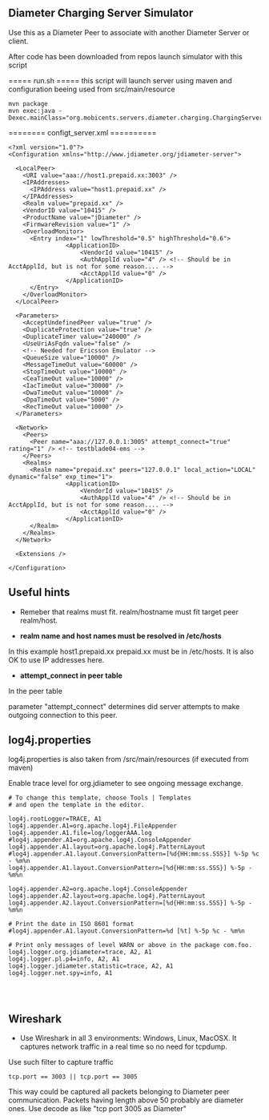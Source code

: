 ## Diameter Charging Server Simulator ##

Use this as a Diameter Peer to associate with another Diameter Server or client.

After code has been downloaded from repos launch simulator with this script

===== run.sh =====
this script will launch server using maven and configuration beeing used from src/main/resource

```
mvn package
mvn exec:java -Dexec.mainClass="org.mobicents.servers.diameter.charging.ChargingServerSimulator"
```




======== configt_server.xml ==========
```
<?xml version="1.0"?>
<Configuration xmlns="http://www.jdiameter.org/jdiameter-server">

  <LocalPeer>
    <URI value="aaa://host1.prepaid.xx:3003" />
    <IPAddresses>
      <IPAddress value="host1.prepaid.xx" />
    </IPAddresses>
    <Realm value="prepaid.xx" />
    <VendorID value="10415" />
    <ProductName value="jDiameter" />
    <FirmwareRevision value="1" />
    <OverloadMonitor>
      <Entry index="1" lowThreshold="0.5" highThreshold="0.6">
                <ApplicationID>
                    <VendorId value="10415" />
                    <AuthApplId value="4" /> <!-- Should be in AcctApplId, but is not for some reason.... -->
                    <AcctApplId value="0" />
                </ApplicationID>
      </Entry>
    </OverloadMonitor>
  </LocalPeer>

  <Parameters>
    <AcceptUndefinedPeer value="true" />
    <DuplicateProtection value="true" />
    <DuplicateTimer value="240000" />
    <UseUriAsFqdn value="false" />
    <!-- Needed for Ericsson Emulator -->
    <QueueSize value="10000" />
    <MessageTimeOut value="60000" />
    <StopTimeOut value="10000" />
    <CeaTimeOut value="10000" />
    <IacTimeOut value="30000" />
    <DwaTimeOut value="10000" />
    <DpaTimeOut value="5000" />
    <RecTimeOut value="10000" />
  </Parameters>

  <Network>
    <Peers>
      <Peer name="aaa://127.0.0.1:3005" attempt_connect="true" rating="1" /> <!-- testblade04-ems -->
    </Peers>
    <Realms>
      <Realm name="prepaid.xx" peers="127.0.0.1" local_action="LOCAL" dynamic="false" exp_time="1">
                <ApplicationID>
                    <VendorId value="10415" />
                    <AuthApplId value="4" /> <!-- Should be in AcctApplId, but is not for some reason.... -->
                    <AcctApplId value="0" />
                </ApplicationID>
      </Realm>
    </Realms>
  </Network>

  <Extensions />

</Configuration>
```
## Useful hints ##

- Remeber that realms must fit. realm/hostname must fit target peer realm/host.

- **realm name and host names must be resolved in /etc/hosts**

In this example host1.prepaid.xx prepaid.xx must be in /etc/hosts. It is also OK to use IP addresses here.

- **attempt_connect in peer table**

In the peer table <Network>
  <Peers>
    <Peer name="aaa://127.0.0.1:3005" attempt_connect="true" rating="1" />

parameter "attempt_connect" determines did server attempts to make outgoing connection to this peer.     

## log4j.properties  ##

log4j.properties is also taken from /src/main/resources (if executed from maven)

Enable trace level for org.jdiameter to see ongoing message exchange.

```
# To change this template, choose Tools | Templates
# and open the template in the editor.

log4j.rootLogger=TRACE, A1
log4j.appender.A1=org.apache.log4j.FileAppender
log4j.appender.A1.file=log/loggerAAA.log
#log4j.appender.A1=org.apache.log4j.ConsoleAppender
log4j.appender.A1.layout=org.apache.log4j.PatternLayout
#log4j.appender.A1.layout.ConversionPattern=[%d{HH:mm:ss.SSS}] %-5p %c - %m%n
log4j.appender.A1.layout.ConversionPattern=[%d{HH:mm:ss.SSS}] %-5p - %m%n

log4j.appender.A2=org.apache.log4j.ConsoleAppender
log4j.appender.A2.layout=org.apache.log4j.PatternLayout
log4j.appender.A2.layout.ConversionPattern=[%d{HH:mm:ss.SSS}] %-5p - %m%n

# Print the date in ISO 8601 format
#log4j.appender.A1.layout.ConversionPattern=%d [%t] %-5p %c - %m%n

# Print only messages of level WARN or above in the package com.foo.
log4j.logger.org.jdiameter=trace, A2, A1
log4j.logger.pl.p4=info, A2, A1
log4j.logger.jdiameter.statistic=trace, A2, A1
log4j.logger.net.spy=info, A1




```


## Wireshark ##

- Use Wireshark in all 3 environments: Windows, Linux, MacOSX. It captures network traffic in a real time so no need for tcpdump.

Use such filter to capture traffic
```
tcp.port == 3003 || tcp.port == 3005
```

This way could be captured all packets belonging to Diameter peer communication. Packets having length above 50 probably are diameter ones. Use decode as like "tcp port 3005 as Diameter"

